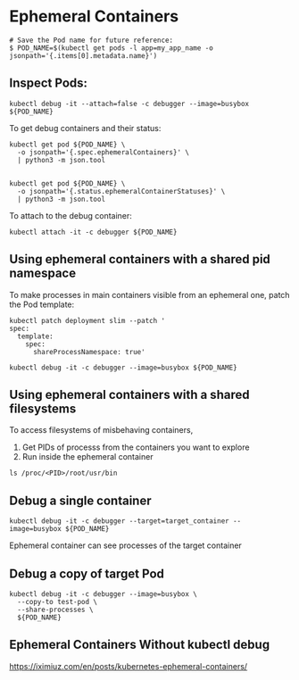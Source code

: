 # Ephemeral Containers

```
# Save the Pod name for future reference:
$ POD_NAME=$(kubectl get pods -l app=my_app_name -o jsonpath='{.items[0].metadata.name}')
```

## Inspect Pods:

```
kubectl debug -it --attach=false -c debugger --image=busybox ${POD_NAME}
```

To get debug containers and their status:
```
kubectl get pod ${POD_NAME} \
  -o jsonpath='{.spec.ephemeralContainers}' \
  | python3 -m json.tool


kubectl get pod ${POD_NAME} \
  -o jsonpath='{.status.ephemeralContainerStatuses}' \
  | python3 -m json.tool  
```

To attach to the debug container:
```
kubectl attach -it -c debugger ${POD_NAME}
```

## Using ephemeral containers with a shared pid namespace

To make processes in main containers visible from an ephemeral one, patch the Pod template:
```
kubectl patch deployment slim --patch '
spec:
  template:
    spec:
      shareProcessNamespace: true'

kubectl debug -it -c debugger --image=busybox ${POD_NAME} 
```

## Using ephemeral containers with a shared filesystems 
To access filesystems of misbehaving containers, 
1) Get PIDs of processs from the containers you want to explore
2) Run inside the ephemeral container
```
ls /proc/<PID>/root/usr/bin
```

## Debug a single container
```
kubectl debug -it -c debugger --target=target_container --image=busybox ${POD_NAME}
```
Ephemeral container can see processes of the target container

## Debug a copy of target Pod
```
kubectl debug -it -c debugger --image=busybox \
  --copy-to test-pod \
  --share-processes \
  ${POD_NAME}
```

## Ephemeral Containers Without kubectl debug
https://iximiuz.com/en/posts/kubernetes-ephemeral-containers/